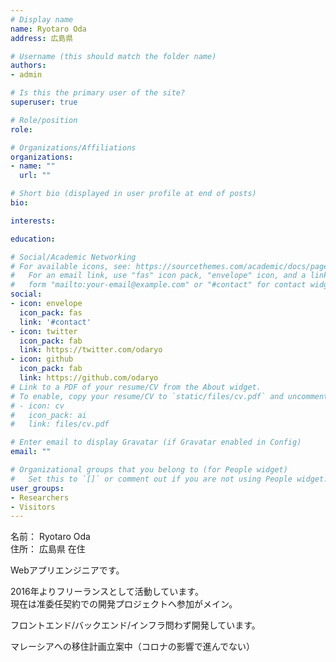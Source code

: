 ```yaml
---
# Display name
name: Ryotaro Oda
address: 広島県

# Username (this should match the folder name)
authors:
- admin

# Is this the primary user of the site?
superuser: true

# Role/position
role: 

# Organizations/Affiliations
organizations:
- name: ""
  url: ""

# Short bio (displayed in user profile at end of posts)
bio: 

interests:

education:

# Social/Academic Networking
# For available icons, see: https://sourcethemes.com/academic/docs/page-builder/#icons
#   For an email link, use "fas" icon pack, "envelope" icon, and a link in the
#   form "mailto:your-email@example.com" or "#contact" for contact widget.
social:
- icon: envelope
  icon_pack: fas
  link: '#contact'
- icon: twitter
  icon_pack: fab
  link: https://twitter.com/odaryo
- icon: github
  icon_pack: fab
  link: https://github.com/odaryo
# Link to a PDF of your resume/CV from the About widget.
# To enable, copy your resume/CV to `static/files/cv.pdf` and uncomment the lines below.
# - icon: cv
#   icon_pack: ai
#   link: files/cv.pdf

# Enter email to display Gravatar (if Gravatar enabled in Config)
email: ""

# Organizational groups that you belong to (for People widget)
#   Set this to `[]` or comment out if you are not using People widget.
user_groups:
- Researchers
- Visitors
---
```


名前： Ryotaro Oda  
住所： 広島県 在住  

Webアプリエンジニアです。

2016年よりフリーランスとして活動しています。  
現在は准委任契約での開発プロジェクトへ参加がメイン。

フロントエンド/バックエンド/インフラ問わず開発しています。

マレーシアへの移住計画立案中（コロナの影響で進んでない）
